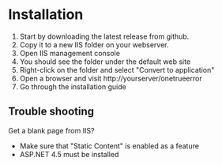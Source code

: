 Installation
==============

1. Start by downloading the latest release from github.
2. Copy it to a new IIS folder on your webserver.
3. Open IIS management console
4. You should see the folder under the default web site
5. Right-click on the folder and select "Convert to application"
6. Open a browser and visit http://yourserver/onetrueerror
7. Go through the installation guide


## Trouble shooting

Get a blank page from IIS?

* Make sure that "Static Content" is enabled as a feature
* ASP.NET 4.5 must be installed
